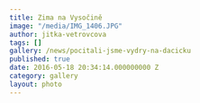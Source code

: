 ```yaml
---
title: Zima na Vysočině
image: "/media/IMG_1406.JPG"
author: jitka-vetrovcova
tags: []
gallery: /news/pocitali-jsme-vydry-na-dacicku
published: true
date: 2016-05-18 20:34:14.000000000 Z
category: gallery
layout: photo
---
```

